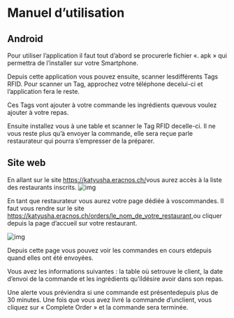 # Manuel d’utilisation

## Android

Pour utiliser l’application il faut tout d’abord se procurerle fichier «. apk » qui permettra de l’installer sur votre Smartphone.

Depuis cette application vous pouvez ensuite, scanner lesdifférents Tags RFID. Pour scanner un Tag, approchez votre téléphone decelui-ci et l’application fera le reste.

Ces Tags vont ajouter à votre commande les ingrédients quevous voulez ajouter à votre repas.

Ensuite installez vous à une table et scanner le Tag RFID decelle-ci. Il ne vous reste plus qu’à envoyer la commande, elle sera reçue parle restaurateur qui pourra s’empresser de la préparer.

## Site web

En allant sur le site <https://katyusha.eracnos.ch/>vous aurez accès à la liste des restaurants inscrits. ![img](file:///C:/Users/L/AppData/Local/Temp/msohtmlclip1/01/clip_image002.png)

En tant que restaurateur vous aurez votre page dédiée à voscommandes. Il faut vous rendre sur le site <https://katyusha.eracnos.ch/orders/le_nom_de_votre_restaurant>,ou cliquer depuis la page d’accueil sur votre restaurant.

![img](file:///C:/Users/L/AppData/Local/Temp/msohtmlclip1/01/clip_image004.png)

Depuis cette page vous pouvez voir les commandes en cours etdepuis quand elles ont été envoyées. 

Vous avez les informations suivantes : la table où setrouve le client, la date d’envoi de la commande et les ingrédients qu’ildésire avoir dans son repas.

Une alerte vous préviendra si une commande est présentedepuis plus de 30 minutes. Une fois que vous avez livré la commande d’unclient, vous cliquez sur « Complete Order » et la commande sera terminée.